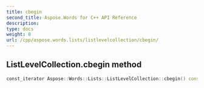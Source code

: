 ```yaml
---
title: cbegin
second_title: Aspose.Words for C++ API Reference
description: 
type: docs
weight: 0
url: /cpp/aspose.words.lists/listlevelcollection/cbegin/
---
```

## ListLevelCollection.cbegin method




```cpp
const_iterator Aspose::Words::Lists::ListLevelCollection::cbegin() const noexcept
```

